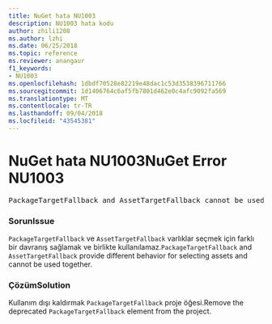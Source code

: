 ```yaml
---
title: NuGet hata NU1003
description: NU1003 hata kodu
author: zhili1208
ms.author: lzhi
ms.date: 06/25/2018
ms.topic: reference
ms.reviewer: anangaur
f1_keywords:
- NU1003
ms.openlocfilehash: 1dbdf70528e82219e48dac1c53d3538396711766
ms.sourcegitcommit: 1d1406764c6af5fb7801d462e0c4afc9092fa569
ms.translationtype: MT
ms.contentlocale: tr-TR
ms.lasthandoff: 09/04/2018
ms.locfileid: "43545381"
---
```

# <a name="nuget-error-nu1003"></a><span data-ttu-id="69fb7-103">NuGet hata NU1003</span><span class="sxs-lookup"><span data-stu-id="69fb7-103">NuGet Error NU1003</span></span>

<pre>PackageTargetFallback and AssetTargetFallback cannot be used together. Remove PackageTargetFallback(deprecated) references from the project environment.</pre>

### <a name="issue"></a><span data-ttu-id="69fb7-104">Sorun</span><span class="sxs-lookup"><span data-stu-id="69fb7-104">Issue</span></span>
<span data-ttu-id="69fb7-105">`PackageTargetFallback` ve `AssetTargetFallback` varlıklar seçmek için farklı bir davranış sağlamak ve birlikte kullanılamaz.</span><span class="sxs-lookup"><span data-stu-id="69fb7-105">`PackageTargetFallback` and `AssetTargetFallback` provide different behavior for selecting assets and cannot be used together.</span></span>

### <a name="solution"></a><span data-ttu-id="69fb7-106">Çözüm</span><span class="sxs-lookup"><span data-stu-id="69fb7-106">Solution</span></span>
<span data-ttu-id="69fb7-107">Kullanım dışı kaldırmak `PackageTargetFallback` proje öğesi.</span><span class="sxs-lookup"><span data-stu-id="69fb7-107">Remove the deprecated `PackageTargetFallback` element from the project.</span></span>